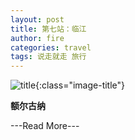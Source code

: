 ```yaml
---
layout: post
title: 第七站：临江
author: fire
categories: travel 
tags: 说走就走 旅行
---
```


![title](http://image.sideproject.cn/title/title_129.jpg){:class="image-title"}

**额尔古纳**


---Read More---
